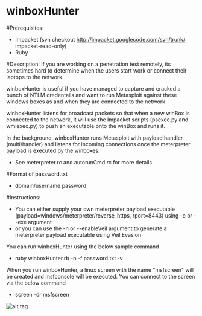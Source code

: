 winboxHunter
============
#Prerequisites:
- Impacket (svn checkout http://impacket.googlecode.com/svn/trunk/ impacket-read-only)
- Ruby


#Description:
If you are working on a penetration test remotely, its sometimes hard to determine when the users start work or connect their laptops to the network.

winboxHunter is useful if you have managed to capture and cracked a bunch of NTLM credentails and want to run Metasploit against these windows boxes as and when they are connected to the network.

winboxHunter listens for broadcast packets so that when a new winBox is connected to the network, it will use the Impacket scripts (psexec.py and wmiexec.py) to push an executable onto the winBox and runs it.

In the background, winboxHunter runs Metasploit with payload handler (multi/handler) and listens for incoming connections once the meterpreter payload is executed by the winboxes.
- See meterpreter.rc and autorunCmd.rc for more details.

#Format of password.txt
- domain/username password


#Instructions:
- You can either supply your own meterpreter payload executable (payload=windows/meterpreter/reverse_https, rport=8443) using -e or --exe argument
- or you can use the -n or --enableVeil argument to generate a meterpreter payload executable using Veil Evasion

You can run winboxHunter using the below sample command
- ruby winboxHunter.rb -n -f password.txt -v

When you run winboxHunter, a linux screen with the name "msfscreen" will be created and msfconsole will be executed. You can connect to the screen via the below command
- screen -dr msfscreen

![alt tag](https://raw.githubusercontent.com/milo2012/winboxHunter/master/screenshot.png)

